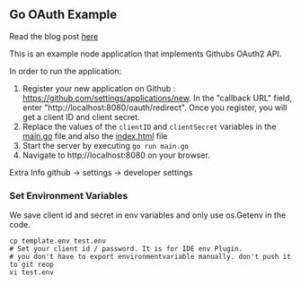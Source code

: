 ## Go OAuth Example

Read the blog post [here](https://www.sohamkamani.com/golang/oauth)

This is an example node application that implements Githubs OAuth2 API.

In order to run the application:

1. Register your new application on Github : https://github.com/settings/applications/new. In the "callback URL" field, enter "http://localhost:8080/oauth/redirect". Once you register, you will get a client ID and client secret.
2. Replace the values of the `clientID` and `clientSecret` variables in the [main.go](/main.go) file and also the [index.html](https://github.com/sohamkamani/go-oauth-example/blob/master/public/index.html#L14) file
4. Start the server by executing `go run main.go`
5. Navigate to http://localhost:8080 on your browser.

Extra Info
github -> settings -> developer settings

### Set Environment Variables

We save client id and secret in env variables and only use os.Getenv in the code.

```
cp template.env test.env
# Set your client id / password. It is for IDE env Plugin. 
# you don't have to export environmentvariable manually. don't push it to git reop 
vi test.env
```
